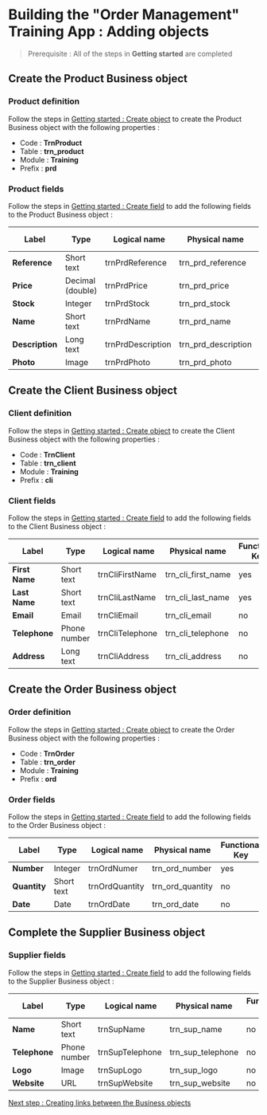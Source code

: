 
# Building the "Order Management" Training App : Adding objects

> Prerequisite : All of the steps in **Getting started** are completed

## Create the Product Business object

### Product definition
Follow the steps in [Getting started : Create object](/lesson/tutorial/getting-started/object) to create the Product Business object with the following properties :
- Code : **TrnProduct**
- Table : **trn_product**
- Module : **Training**
- Prefix : **prd**

### Product fields 
Follow the steps in [Getting started : Create field](/lesson/tutorial/getting-started/attribute) to add the following fields to the Product Business object : 

| Label | Type | Logical name | Physical name | Functional Key | Required |
| ----- | ---- | ------------ | ------------- | -------------- | -------- |
| **Reference** | Short text | trnPrdReference | trn_prd_reference | yes | yes |
| **Price** | Decimal (double) | trnPrdPrice | trn_prd_price | no | yes |
| **Stock** | Integer | trnPrdStock | trn_prd_stock | no | yes |
| **Name** | Short text | trnPrdName | trn_prd_name | no | no |
| **Description** | Long text | trnPrdDescription | trn_prd_description | no | no |
| **Photo** | Image | trnPrdPhoto | trn_prd_photo | no | no |

## Create the Client Business object

### Client definition
Follow the steps in [Getting started : Create object](/lesson/tutorial/getting-started/object) to create the Client Business object with the following properties :
- Code : **TrnClient**
- Table : **trn_client**
- Module : **Training**
- Prefix : **cli**

### Client fields 
Follow the steps in [Getting started : Create field](/lesson/tutorial/getting-started/attribute) to add the following fields to the Client Business object : 

| Label | Type | Logical name | Physical name | Functional Key | Required |
| ----- | ---- | ------------ | ------------- | -------------- | -------- |
| **First Name** | Short text | trnCliFirstName | trn_cli_first_name | yes | yes |
| **Last Name** | Short text | trnCliLastName | trn_cli_last_name | yes | yes |
| **Email** | Email | trnCliEmail | trn_cli_email | no | no |
| **Telephone** | Phone number | trnCliTelephone | trn_cli_telephone | no | no |
| **Address** | Long text | trnCliAddress | trn_cli_address | no | no |

## Create the Order Business object

### Order definition
Follow the steps in [Getting started : Create object](/lesson/tutorial/getting-started/object) to create the Order Business object with the following properties :
- Code : **TrnOrder**
- Table : **trn_order**
- Module : **Training**
- Prefix : **ord**

### Order fields 
Follow the steps in [Getting started : Create field](/lesson/tutorial/getting-started/attribute) to add the following fields to the Order Business object : 

| Label | Type | Logical name | Physical name | Functional Key | Required |
| ----- | ---- | ------------ | ------------- | -------------- | -------- |
| **Number** | Integer | trnOrdNumer | trn_ord_number | yes | yes |
| **Quantity** | Short text | trnOrdQuantity | trn_ord_quantity | no | yes |
| **Date** | Date | trnOrdDate | trn_ord_date | no | no |

## Complete the Supplier Business object

### Supplier fields
Follow the steps in [Getting started : Create field](/lesson/tutorial/getting-started/attribute) to add the following fields to the Supplier Business object : 

| Label | Type | Logical name | Physical name | Functional Key | Required |
| ----- | ---- | ------------ | ------------- | -------------- | -------- |
| **Name** | Short text | trnSupName | trn_sup_name | no | no |
| **Telephone** | Phone number | trnSupTelephone | trn_sup_telephone | no | no |
| **Logo** | Image | trnSupLogo | trn_sup_logo | no | no |
| **Website** | URL | trnSupWebsite | trn_sup_website | no | no |

[Next step : Creating links between the Business objects](/lesson/tutorial/expanding/relations)